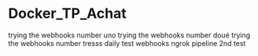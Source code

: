 # Docker_TP_Achat
trying the webhooks  number uno
trying the webhooks  number doué
trying the webhooks  number tresss
daily test webhooks ngrok pipeline 
2nd test
